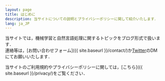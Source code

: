 ```yaml
---
layout: page
title: はじめに
description: 当サイトについての説明とプライバシーポリシーに関して紹介いたします．
lang: ja_JP
---
```


当サイトでは，機械学習と自然言語処理に関するトピックをブログ形式で扱います．  
連絡等は，[お問い合わせフォーム]({{ site.baseurl }}/contact/)か[Twitter](https://twitter.com/_gucciiiii)のDMにてお願いいたします．

当サイトのご利用規約やプライバシーポリシーに関しては，[こちら]({{ site.baseurl }}/privacy/)をご覧ください．